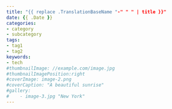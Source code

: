 ```yaml
---
title: "{{ replace .TranslationBaseName "-" " " | title }}"
date: {{ .Date }}
categories:
- category
- subcategory
tags:
- tag1
- tag2
keywords:
- tech
#thumbnailImage: //example.com/image.jpg
#thumbnailImagePosition:right
#coverImage: image-2.png
#coverCaption: "A beautiful sunrise"
#gallery:
#    - image-3.jpg "New York"
---
```


<!--more-->

<!-- toc -->